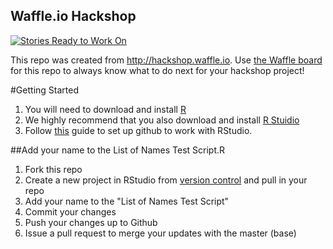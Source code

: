 ## Waffle.io Hackshop

[![Stories Ready to Work On](https://badge.waffle.io/zmon/Property-Violations-Settlement.svg?label=ready&title=Cards%20Ready%20To%20Work%20On)](https://waffle.io/zmon/Property-Violations-Settlement)

This repo was created from http://hackshop.waffle.io. Use [the Waffle board](https://waffle.io/zmon/Property-Violations-Settlement) for this repo to always know what to do next for your hackshop project!

#Getting Started
1. You will need to download and install [R](https://www.r-project.org/)
2. We highly recommend that you also download and install [R Stuidio](https://www.rstudio.com/products/rstudio/)
3. Follow [this](https://support.rstudio.com/hc/en-us/articles/200532077-Version-Control-with-Git-and-SVN) guide to set up github to work with RStudio. 

##Add your name to the List of Names Test Script.R
1) Fork this repo  
2) Create a new project in RStudio from [version control](http://i0.wp.com/www.datasurg.net/wp-content/uploads/2015/07/7_new_project.jpg?zoom=2&resize=456%2C328) and pull in your repo  
3) Add your name to the "List of Names Test Script"  
4) Commit your changes  
5) Push your changes up to Github  
6) Issue a pull request to merge your updates with the master (base)  
